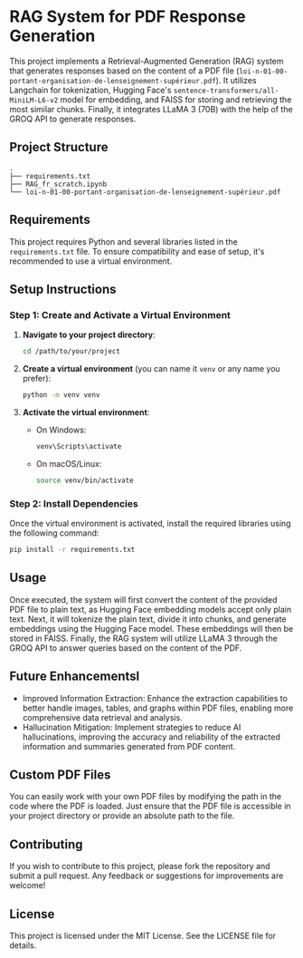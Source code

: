 # RAG System for PDF Response Generation

This project implements a Retrieval-Augmented Generation (RAG) system that generates responses based on the content of a PDF file (`loi-n-01-00-portant-organisation-de-lenseignement-supérieur.pdf`). It utilizes Langchain for tokenization, Hugging Face's `sentence-transformers/all-MiniLM-L6-v2` model for embedding, and FAISS for storing and retrieving the most similar chunks. Finally, it integrates LLaMA 3 (70B) with the help of the GROQ API to generate responses.

## Project Structure

```
.
├── requirements.txt
├── RAG_fr_scratch.ipynb
└── loi-n-01-00-portant-organisation-de-lenseignement-supérieur.pdf
```

## Requirements

This project requires Python and several libraries listed in the `requirements.txt` file. To ensure compatibility and ease of setup, it's recommended to use a virtual environment.

## Setup Instructions

### Step 1: Create and Activate a Virtual Environment

1. **Navigate to your project directory**:
   ```bash
   cd /path/to/your/project
   ```

2. **Create a virtual environment** (you can name it `venv` or any name you prefer):
   ```bash
   python -m venv venv
   ```

3. **Activate the virtual environment**:
   - On Windows:
     ```bash
     venv\Scripts\activate
     ```
   - On macOS/Linux:
     ```bash
     source venv/bin/activate
     ```

### Step 2: Install Dependencies

Once the virtual environment is activated, install the required libraries using the following command:

```bash
pip install -r requirements.txt
```

## Usage

Once executed, the system will first convert the content of the provided PDF file to plain text, as Hugging Face embedding models accept only plain text. Next, it will tokenize the plain text, divide it into chunks, and generate embeddings using the Hugging Face model. These embeddings will then be stored in FAISS. Finally, the RAG system will utilize LLaMA 3 through the GROQ API to answer queries based on the content of the PDF.

## Future Enhancementsl
- Improved Information Extraction: Enhance the extraction capabilities to better handle images, tables, and graphs within PDF files, enabling more comprehensive data retrieval and analysis.
- Hallucination Mitigation: Implement strategies to reduce AI hallucinations, improving the accuracy and reliability of the extracted information and summaries generated from PDF content.

## Custom PDF Files

You can easily work with your own PDF files by modifying the path in the code where the PDF is loaded. Just ensure that the PDF file is accessible in your project directory or provide an absolute path to the file.

## Contributing

If you wish to contribute to this project, please fork the repository and submit a pull request. Any feedback or suggestions for improvements are welcome!

## License

This project is licensed under the MIT License. See the LICENSE file for details.
